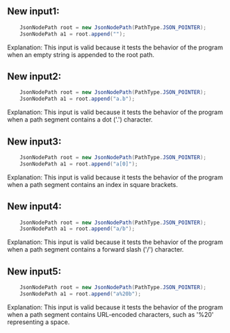 ## New input1:
```java
    JsonNodePath root = new JsonNodePath(PathType.JSON_POINTER);
    JsonNodePath a1 = root.append("");
```
Explanation: This input is valid because it tests the behavior of the program when an empty string is appended to the root path.

## New input2:
```java
    JsonNodePath root = new JsonNodePath(PathType.JSON_POINTER);
    JsonNodePath a1 = root.append("a.b");
```
Explanation: This input is valid because it tests the behavior of the program when a path segment contains a dot ('.') character.

## New input3:
```java
    JsonNodePath root = new JsonNodePath(PathType.JSON_POINTER);
    JsonNodePath a1 = root.append("a[0]");
```
Explanation: This input is valid because it tests the behavior of the program when a path segment contains an index in square brackets.

## New input4:
```java
    JsonNodePath root = new JsonNodePath(PathType.JSON_POINTER);
    JsonNodePath a1 = root.append("a/b");
```
Explanation: This input is valid because it tests the behavior of the program when a path segment contains a forward slash ('/') character.

## New input5:
```java
    JsonNodePath root = new JsonNodePath(PathType.JSON_POINTER);
    JsonNodePath a1 = root.append("a%20b");
```
Explanation: This input is valid because it tests the behavior of the program when a path segment contains URL-encoded characters, such as '%20' representing a space.
